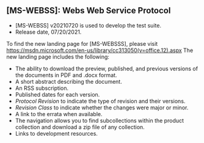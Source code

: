 ## [MS-WEBSS]: Webs Web Service Protocol
- [MS-WEBSS] v20210720 is used to develop the test suite.
- Release date, 07/20/2021.

To find the new landing page for [MS-WEBSSS], please visit https://msdn.microsoft.com/en-us/library/cc313050(v=office.12).aspx
The new landing page includes the following:
- The ability to download the preview, published, and previous versions of the documents in PDF and .docx format.
- A short abstract describing the document.
- An RSS subscription.
- Published dates for each version.
- *Protocol Revision* to indicate the type of revision and their versions.
- *Revision Class* to indicate whether the changes were major or minor.
- A link to the errata when available.
- The navigation allows you to find subcollections within the product collection and download a zip file of any collection.
- Links to development resources.